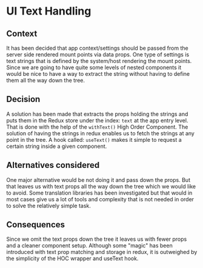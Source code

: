 # UI Text Handling

## Context

It has been decided that app context/settings should be passed from the
server side rendered mount points via data props.
One type of settings is text strings that is defined by
the system/host rendering the mount points.
Since we are going to have quite some levels of nested components
it would be nice to have a way to extract the string
without having to define them all the way down the tree.

## Decision

A solution has been made that extracts the props holding the strings
and puts them in the Redux store under the index: `text` at the app entry level.
That is done with the help of the `withText()` High Order Component.
The solution of having the strings in redux
enables us to fetch the strings at any point in the tree.
A hook called: `useText()` makes it simple to request a certain string
inside a given component.

## Alternatives considered

One major alternative would be not doing it and pass down the props.
But that leaves us with text props all the way down the tree
which we would like to avoid.
Some translation libraries has been investigated
but that would in most cases give us a lot of tools and complexity
that is not needed in order to solve the relatively simple task.

## Consequences

Since we omit the text props down the tree
it leaves us with fewer props and a cleaner component setup.
Although some "magic" has been introduced
with text prop matching and storage in redux,
it is outweighed by the simplicity of the HOC wrapper and useText hook.
